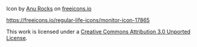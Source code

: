 Icon by <a href="https://freeicons.io/profile/730">Anu Rocks</a> on <a href="https://freeicons.io">freeicons.io</a>

https://freeicons.io/regular-life-icons/monitor-icon-17865

This work is licensed under a <a rel="license" href="http://creativecommons.org/licenses/by/3.0/">Creative Commons Attribution 3.0 Unported License</a>.